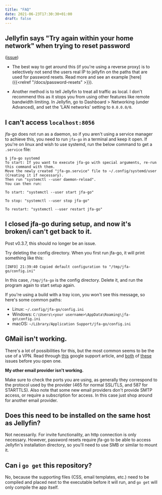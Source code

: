 ```yaml
---
title: "FAQ"
date: 2021-06-23T17:30:30+01:00
draft: false
---
```


## Jellyfin says "Try again within your home network" when trying to reset password 

([issue](https://github.com/hrfee/jellyfin-accounts/issues/12))

* The best way to get around this (if you're using a reverse proxy) is to selectively not send the users real IP to jellyfin on the paths that are used for password resets. Read more and see an example [here]({{<relref "/docs/password-resets" >}}).

* Another method is to tell Jellyfin to treat all traffic as local. I don't recommend this as it stops you from using other features like remote bandwidth limiting. In Jellyfin, go to Dashboard > Networking (under Advanced), and set the 'LAN networks' setting to `0.0.0.0/0`.

## I can't access `localhost:8056`

jfa-go does not run as a daemon, so if you aren't using a service manager to achieve this, you need to run `jfa-go` in a terminal and keep it open. If you're on linux and wish to use systemd, run the below command to get a `.service` file:
```shell
$ jfa-go systemd
To start: If you want to execute jfa-go with special arguments, re-run this command with them.
Move the newly created "jfa-go.service" file to ~/.config/systemd/user (Creating it if necessary).
Then run "systemctl --user daemon-reload".
You can then run:

To start: "systemctl --user start jfa-go"

To stop: "systemctl --user stop jfa-go"

To restart: "systemctl --user restart jfa-go"
```

## I closed jfa-go during setup, and now it's broken/i can't get back to it.

Post v0.3.7, this should no longer be an issue.

Try deleting the config directory. When you first run jfa-go, it will print something like this:
```
[INFO] 21:39:40 Copied default configuration to "/tmp/jfa-go/config.ini"
```
In this case, `/tmp/jfa-go` is the config directory. Delete it, and run the program again to start setup again.

If you're using a build with a tray icon, you won't see this message, so here's some common paths:
* Linux: `~/.config/jfa-go/config.ini`
* Windows: `C:\Users\<your username>\AppData\Roaming\jfa-go\config.ini`
* macOS: `~/Library/Application Support/jfa-go/config.ini`

## GMail isn't working.

There's a lot of possibilities for this, but the most common seems to be the use of a VPN. Read through [this](https://support.google.com/mail/answer/7126229#zippy=%2Ci-cant-sign-in-to-my-email-client) google support article, and [both](https://github.com/hrfee/jellyfin-accounts/issues/15) of [these](https://github.com/hrfee/jfa-go/issues/3) issues before you open one.

**My other email provider isn't working.**

Make sure to check the ports you are using, as generally they correspond to the protocol used by the provider (465 for normal SSL/TLS, and 587 for STARTTLS). Also note that some new email providers don't provide SMTP access, or require a subscription for access. In this case just shop around for another email provider.

## Does this need to be installed on the same host as Jellyfin?

Not necessarily. For invite functionality, an http connection is only necessary. However, password resets require jfa-go to be able to access Jellyfin's installation directory, so you'll need to use SMB or similar to mount it.

## Can i `go get` this repository?
No, because the supporting files (CSS, email templates, etc.) need to be compiled and placed next to the executable before it will run, and `go get` will only compile the app itself.

